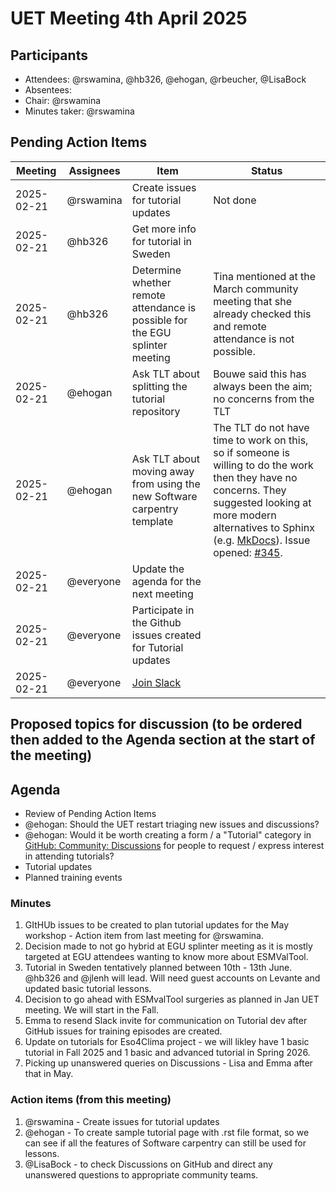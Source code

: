 # UET Meeting 4th April 2025

## Participants
- Attendees: @rswamina, @hb326, @ehogan, @rbeucher, @LisaBock
- Absentees:
- Chair: @rswamina
- Minutes taker: @rswamina

## Pending Action Items
| Meeting | Assignees | Item | Status |
|-|-|-|-|
| 2025-02-21 | @rswamina | Create issues for tutorial updates | Not done |
| 2025-02-21 | @hb326 | Get more info for tutorial in Sweden | |
| 2025-02-21 | @hb326 | Determine whether remote attendance is possible for the EGU splinter meeting | Tina mentioned at the March community meeting that she already checked this and remote attendance is not possible. |
| 2025-02-21 | @ehogan | Ask TLT about splitting the tutorial repository | Bouwe said this has always been the aim; no concerns from the TLT |
| 2025-02-21 | @ehogan | Ask TLT about moving away from using the new Software carpentry template | The TLT do not have time to work on this, so if someone is willing to do the work then they have no concerns. They suggested looking at more modern alternatives to Sphinx (e.g. [MkDocs](https://www.mkdocs.org/)). Issue opened: [#345](https://github.com/ESMValGroup/ESMValTool_Tutorial/issues/345). |
| 2025-02-21 | @everyone | Update the agenda for the next meeting | |
| 2025-02-21 | @everyone | Participate in the Github issues created for Tutorial updates | |
| 2025-02-21 | @everyone | [Join Slack](https://join.slack.com/t/esmvaltoolworkspace/shared_invite/zt-3091u9d0m-YwHf4uAfxlRT~jXSQ~VeFg) | |

## Proposed topics for discussion (to be ordered then added to the Agenda section at the start of the meeting)

## Agenda
- Review of Pending Action Items
- @ehogan: Should the UET restart triaging new issues and discussions?
- @ehogan: Would it be worth creating a form / a "Tutorial" category in [GitHub: Community: Discussions](https://github.com/ESMValGroup/Community/discussions) for people to request / express interest in attending tutorials?
- Tutorial updates
- Planned training events

### Minutes
1. GItHUb issues to be created to plan tutorial updates for the May workshop - Action item from last meeting for @rswamina.
1. Decision made to not go hybrid at EGU splinter meeting as it is mostly targeted at EGU attendees wanting to know more about ESMValTool.
2. Tutorial in Sweden tentatively planned between 10th - 13th June. @hb326 and @jlenh will lead. Will need guest accounts on Levante and updated basic tutorial lessons.
3. Decision to go ahead with ESMvalTool surgeries as planned in Jan UET meeting. We will start in the Fall.
4. Emma to resend Slack invite for communication on Tutorial dev after GitHub issues for training episodes are created.
5. Update on tutorials for Eso4Clima project - we will likley have 1 basic tutorial in Fall 2025 and 1 basic and advanced tutorial in Spring 2026.
6. Picking up unanswered queries on Discussions - Lisa and Emma after that in May.

### Action items (from this meeting)
1. @rswamina - Create issues for tutorial updates
2. @ehogan - To create sample tutorial page with .rst file format, so we can see if all the features of Software carpentry can still be used for lessons.
3. @LisaBock - to check Discussions on GitHub and direct  any unanswered questions to appropriate community teams. 
